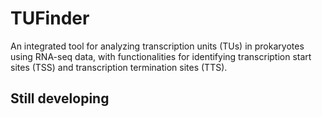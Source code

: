 # TUFinder
An integrated tool for analyzing transcription units (TUs) in prokaryotes using RNA-seq data, with functionalities for identifying transcription start sites (TSS) and transcription termination sites (TTS).

## Still developing
